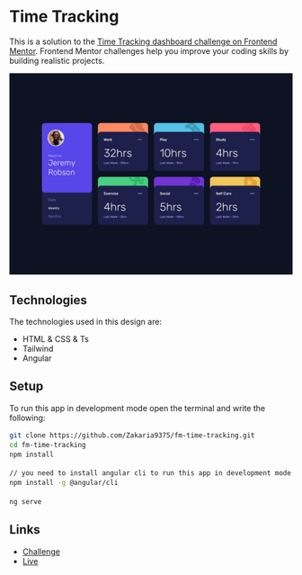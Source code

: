 # Time Tracking

This is a solution to the [Time Tracking dashboard challenge on Frontend Mentor](https://www.frontendmentor.io/challenges/time-tracking-dashboard-UIQ7167Jw). Frontend Mentor challenges help you improve your coding skills by building realistic projects.

![Design preview](./src/assets/design/desktop-design.jpg)

## Technologies

The technologies used in this design are:

* HTML & CSS & Ts
* Tailwind
* Angular


## Setup

To run this app in development mode open the terminal and write the following:

```sh  
git clone https://github.com/Zakaria9375/fm-time-tracking.git 
cd fm-time-tracking  
npm install 
 
// you need to install angular cli to run this app in development mode
npm install -g @angular/cli

ng serve
```

## Links

* [Challenge](https://www.frontendmentor.io/challenges/time-tracking-dashboard-UIQ7167Jw)  
* [Live](https://fm-time-tracking.netlify.app/)

